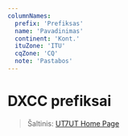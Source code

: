 ```yaml
---
columnNames:
  prefix: 'Prefiksas'
  name: 'Pavadinimas'
  continent: 'Kont.'
  ituZone: 'ITU'
  cqZone: 'CQ'
  note: 'Pastabos'
---
```


# DXCC prefiksai

> Šaltinis: [UT7UT Home Page](http://ut7ut.com/index.php/dxcc-countries-list/)

<DXCC />
